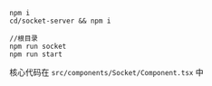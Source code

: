 ```
npm i 
cd/socket-server && npm i 

//根目录
npm run socket
npm run start
```


核心代码在 `src/components/Socket/Component.tsx` 中
